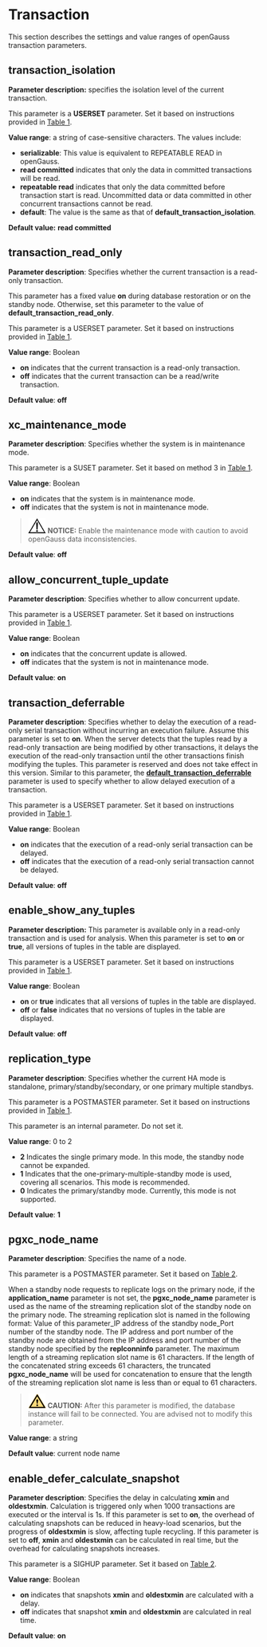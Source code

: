 # Transaction<a name="EN-US_TOPIC_0289900431"></a>

This section describes the settings and value ranges of openGauss transaction parameters.

## transaction\_isolation<a name="en-us_topic_0283136901_en-us_topic_0237124741_en-us_topic_0059778361_s2207a1ba0779485aacfd099464414c39"></a>

**Parameter description:**  specifies the isolation level of the current transaction.

This parameter is a  **USERSET**  parameter. Set it based on instructions provided in  [Table 1](../DatabaseAdministrationGuide/resetting-parameters.md#en-us_topic_0283137176_en-us_topic_0237121562_en-us_topic_0059777490_t91a6f212010f4503b24d7943aed6d846).

**Value range**: a string of case-sensitive characters. The values include:

-   **serializable**: This value is equivalent to REPEATABLE READ in openGauss.
-   **read committed**  indicates that only the data in committed transactions will be read.
-   **repeatable read**  indicates that only the data committed before transaction start is read. Uncommitted data or data committed in other concurrent transactions cannot be read.
-   **default**: The value is the same as that of  **default\_transaction\_isolation**.

**Default value:** **read committed**

## transaction\_read\_only<a name="en-us_topic_0283136901_en-us_topic_0237124741_en-us_topic_0059778361_safc2c3f7a6b445aca6ccaee3d9e86366"></a>

**Parameter description**: Specifies whether the current transaction is a read-only transaction.

This parameter has a fixed value  **on**  during database restoration or on the standby node. Otherwise, set this parameter to the value of  **default\_transaction\_read\_only**.

This parameter is a USERSET parameter. Set it based on instructions provided in  [Table 1](../DatabaseAdministrationGuide/resetting-parameters.md#en-us_topic_0283137176_en-us_topic_0237121562_en-us_topic_0059777490_t91a6f212010f4503b24d7943aed6d846).

**Value range**: Boolean

-   **on**  indicates that the current transaction is a read-only transaction.
-   **off**  indicates that the current transaction can be a read/write transaction.

**Default value**:  **off**

## xc\_maintenance\_mode<a name="en-us_topic_0283136901_en-us_topic_0237124741_en-us_topic_0059778361_sb28e6b95d9d643c98ea45af34d3db730"></a>

**Parameter description**: Specifies whether the system is in maintenance mode.

This parameter is a SUSET parameter. Set it based on method 3 in  [Table 1](../DatabaseAdministrationGuide/resetting-parameters.md#en-us_topic_0283137176_en-us_topic_0237121562_en-us_topic_0059777490_t91a6f212010f4503b24d7943aed6d846).

**Value range**: Boolean

-   **on**  indicates that the system is in maintenance mode.
-   **off**  indicates that the system is not in maintenance mode.

>![](public_sys-resources/icon-notice.gif) **NOTICE:** 
>Enable the maintenance mode with caution to avoid openGauss data inconsistencies.

**Default value**:  **off**

## allow\_concurrent\_tuple\_update<a name="en-us_topic_0283136901_en-us_topic_0237124741_en-us_topic_0059778361_s7de681312eb04b8e9d2efe96e9f0ae0e"></a>

**Parameter description**: Specifies whether to allow concurrent update.

This parameter is a USERSET parameter. Set it based on instructions provided in  [Table 1](../DatabaseAdministrationGuide/resetting-parameters.md#en-us_topic_0283137176_en-us_topic_0237121562_en-us_topic_0059777490_t91a6f212010f4503b24d7943aed6d846).

**Value range**: Boolean

-   **on**  indicates that the concurrent update is allowed.
-   **off**  indicates that the system is not in maintenance mode.

**Default value**:  **on**

## transaction\_deferrable<a name="en-us_topic_0283136901_en-us_topic_0237124741_en-us_topic_0059778361_s0f3a7cc4a78f476390a39c0df72ec257"></a>

**Parameter description**: Specifies whether to delay the execution of a read-only serial transaction without incurring an execution failure. Assume this parameter is set to  **on**. When the server detects that the tuples read by a read-only transaction are being modified by other transactions, it delays the execution of the read-only transaction until the other transactions finish modifying the tuples. This parameter is reserved and does not take effect in this version. Similar to this parameter, the  **[default\_transaction\_deferrable](statement-behavior.md#en-us_topic_0283136752_en-us_topic_0237124732_en-us_topic_0059779117_s031e2bbea2cf42a5a1c24e6dbaa70365)**  parameter is used to specify whether to allow delayed execution of a transaction.

This parameter is a USERSET parameter. Set it based on instructions provided in  [Table 1](../DatabaseAdministrationGuide/resetting-parameters.md#en-us_topic_0283137176_en-us_topic_0237121562_en-us_topic_0059777490_t91a6f212010f4503b24d7943aed6d846).

**Value range**: Boolean

-   **on**  indicates that the execution of a read-only serial transaction can be delayed.
-   **off**  indicates that the execution of a read-only serial transaction cannot be delayed.

**Default value**:  **off**

## enable\_show\_any\_tuples<a name="en-us_topic_0283136901_en-us_topic_0237124741_en-us_topic_0059778361_s00599c10d3824fa6a76dcf22f22f0394"></a>

**Parameter description:**  This parameter is available only in a read-only transaction and is used for analysis. When this parameter is set to  **on**  or  **true**, all versions of tuples in the table are displayed.

This parameter is a USERSET parameter. Set it based on instructions provided in  [Table 1](../DatabaseAdministrationGuide/resetting-parameters.md#en-us_topic_0283137176_en-us_topic_0237121562_en-us_topic_0059777490_t91a6f212010f4503b24d7943aed6d846).

**Value range**: Boolean

-   **on**  or  **true**  indicates that all versions of tuples in the table are displayed.
-   **off**  or  **false**  indicates that no versions of tuples in the table are displayed.

**Default value**:  **off**

## replication\_type<a name="en-us_topic_0283136901_en-us_topic_0237124741_section94292665717"></a>

**Parameter description**: Specifies whether the current HA mode is standalone, primary/standby/secondary, or one primary multiple standbys.

This parameter is a POSTMASTER parameter. Set it based on instructions provided in  [Table 1](../DatabaseAdministrationGuide/resetting-parameters.md#en-us_topic_0283137176_en-us_topic_0237121562_en-us_topic_0059777490_t91a6f212010f4503b24d7943aed6d846).

This parameter is an internal parameter. Do not set it.

**Value range**: 0 to 2

-   **2**  Indicates the single primary mode. In this mode, the standby node cannot be expanded.
-   **1**  Indicates that the one-primary-multiple-standby mode is used, covering all scenarios. This mode is recommended.
-   **0**  Indicates the primary/standby mode. Currently, this mode is not supported.

**Default value**:  **1**

## pgxc\_node\_name<a name="section145114033015"></a>

**Parameter description**: Specifies the name of a node.

This parameter is a POSTMASTER parameter. Set it based on  [Table 2](../DatabaseAdministrationGuide/resetting-parameters.md#en-us_topic_0283137176_en-us_topic_0237121562_en-us_topic_0059777490_t290c8f15953843db8d8e53d867cd893d).

When a standby node requests to replicate logs on the primary node, if the  **application\_name**  parameter is not set, the  **pgxc\_node\_name**  parameter is used as the name of the streaming replication slot of the standby node on the primary node. The streaming replication slot is named in the following format: Value of this parameter\_IP address of the standby node\_Port number of the standby node. The IP address and port number of the standby node are obtained from the IP address and port number of the standby node specified by the  **replconninfo**  parameter. The maximum length of a streaming replication slot name is 61 characters. If the length of the concatenated string exceeds 61 characters, the truncated  **pgxc\_node\_name**  will be used for concatenation to ensure that the length of the streaming replication slot name is less than or equal to 61 characters.

>![](public_sys-resources/icon-caution.gif) **CAUTION:** 
>After this parameter is modified, the database instance will fail to be connected. You are advised not to modify this parameter.

**Value range**: a string

**Default value**: current node name

## enable\_defer\_calculate\_snapshot<a name="section141811431171212"></a>

**Parameter description**: Specifies the delay in calculating  **xmin**  and  **oldestxmin**. Calculation is triggered only when 1000 transactions are executed or the interval is 1s. If this parameter is set to  **on**, the overhead of calculating snapshots can be reduced in heavy-load scenarios, but the progress of  **oldestxmin**  is slow, affecting tuple recycling. If this parameter is set to  **off**,  **xmin**  and  **oldestxmin**  can be calculated in real time, but the overhead for calculating snapshots increases.

This parameter is a SIGHUP parameter. Set it based on  [Table 2](../DatabaseAdministrationGuide/resetting-parameters.md#en-us_topic_0283137176_en-us_topic_0237121562_en-us_topic_0059777490_t290c8f15953843db8d8e53d867cd893d).

**Value range**: Boolean

-   **on**  indicates that snapshots  **xmin**  and  **oldestxmin**  are calculated with a delay.
-   **off**  indicates that snapshot  **xmin**  and  **oldestxmin**  are calculated in real time.

**Default value**:  **on**

